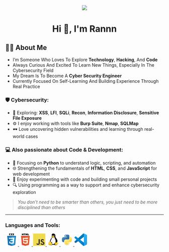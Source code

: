 <div id="header" align="center">
  <img src="https://raw.githubusercontent.com/TheDudeThatCode/TheDudeThatCode/master/Assets/Developer.gif"/>
</div>

<div id="badges">
<h1 align="center">Hi 👋, I'm Rannn</h1>
<h3 align="center"></h3>

## 👨‍💻 About Me
- I’m Someone Who Loves To Explore **Technology**, **Hacking**, And **Code**
- Always Curious And Excited To Learn New Things, Especially In The Cybersecurity Field
- My Dream Is To Become A **Cyber Security Engineer**
- Currently Focused On Self-Learning And Building Experience Through Real Practice

### 🛡️ Cybersecurity:
- 🧠 Exploring: **XSS**, **LFI**, **SQLi**, **Recon**, **Information Disclosure**, **Sensitive File Exposure**
- ⚙️ I enjoy working with tools like **Burp Suite**, **Nmap**, **SQLMap**
- 🕶️ Love uncovering hidden vulnerabilities and learning through real-world cases

### 💻 Also passionate about Code & Development:
- 🐍 Focusing on **Python** to understand logic, scripting, and automation
- 🌐 Strengthening the fundamentals of **HTML**, **CSS**, and **JavaScript** for web development
- 🧩 Enjoy experimenting with code and building small personal projects
- 🔍 Using programming as a way to support and enhance cybersecurity exploration

> *You don't need to be smarter than others, you just need to be more disciplined than others*

---

<h3 align="left">Languages and Tools:</h3>
<p align="left">
  <a href="https://www.w3schools.com/css/" target="_blank" rel="noreferrer">
    <img src="https://raw.githubusercontent.com/devicons/devicon/master/icons/css3/css3-original-wordmark.svg" alt="css3" width="40" height="40"/>
  </a>
  <a href="https://www.w3.org/html/" target="_blank" rel="noreferrer">
    <img src="https://raw.githubusercontent.com/devicons/devicon/master/icons/html5/html5-original-wordmark.svg" alt="html5" width="40" height="40"/>
  </a>
  <a href="https://developer.mozilla.org/en-US/docs/Web/JavaScript" target="_blank" rel="noreferrer">
    <img src="https://raw.githubusercontent.com/devicons/devicon/master/icons/javascript/javascript-original.svg" alt="javascript" width="40" height="40"/>
  </a>
  <a href="https://www.linux.org/" target="_blank" rel="noreferrer">
    <img src="https://raw.githubusercontent.com/devicons/devicon/master/icons/linux/linux-original.svg" alt="linux" width="40" height="40"/>
  </a>
  <a href="https://www.python.org" target="_blank" rel="noreferrer">
    <img src="https://raw.githubusercontent.com/devicons/devicon/master/icons/python/python-original.svg" alt="python" width="40" height="40"/>
  </a>
  <a href="https://code.visualstudio.com/" target="_blank" rel="noreferrer">
    <img src="https://raw.githubusercontent.com/devicons/devicon/master/icons/vscode/vscode-original.svg" alt="vscode" width="40" height="40"/>
  </a>
</p>
